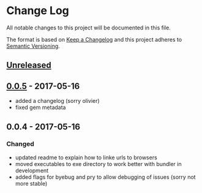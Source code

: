 # Change Log
All notable changes to this project will be documented in this file.

The format is based on [Keep a Changelog](http://keepachangelog.com/)
and this project adheres to [Semantic Versioning](http://semver.org/).

## [Unreleased]

## [0.0.5] - 2017-05-16
- added a changelog (sorry olivier)
- fixed gem metadata

## 0.0.4 - 2017-05-16
### Changed
- updated readme to explain how to linke urls to browsers
- moved executables to exe directory to work better with bundler in development
- added flags for byebug and pry to allow debugging of issues (sorry not more stable)


[Unreleased]: https://github.com/kbrock/code_web/compare/v0.0.5...HEAD
[0.0.5]: https://github.com/kbrock/code_web/compare/v0.0.4...v0.0.5
